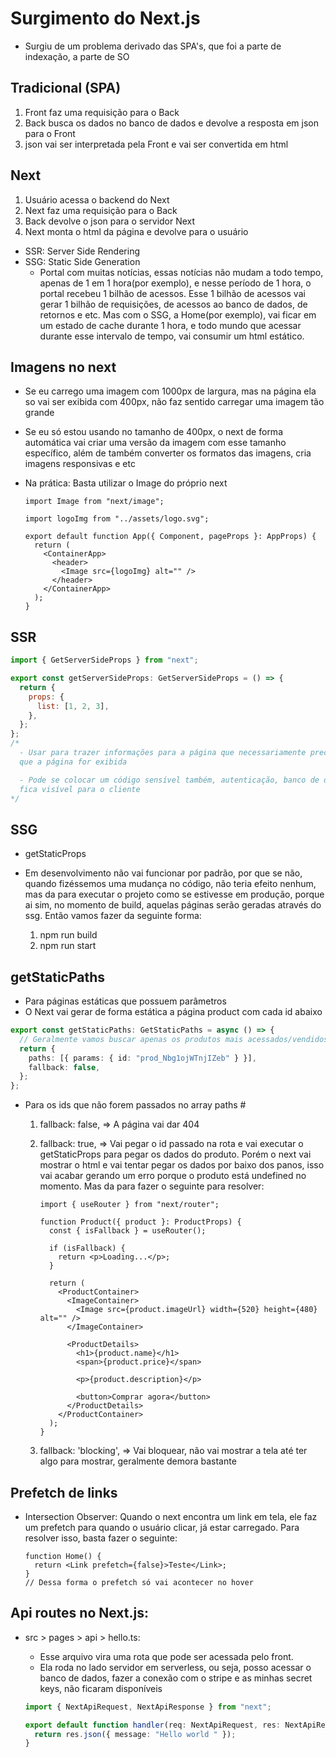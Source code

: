 # Surgimento do Next.js

- Surgiu de um problema derivado das SPA's, que foi a parte de indexação, a parte de SO

## Tradicional (SPA)

1. Front faz uma requisição para o Back
2. Back busca os dados no banco de dados e devolve a resposta em json para o Front
3. json vai ser interpretada pela Front e vai ser convertida em html

## Next

1. Usuário acessa o backend do Next
2. Next faz uma requisição para o Back
3. Back devolve o json para o servidor Next
4. Next monta o html da página e devolve para o usuário

- SSR: Server Side Rendering
- SSG: Static Side Generation
  - Portal com muitas notícias, essas notícias não mudam a todo tempo,
    apenas de 1 em 1 hora(por exemplo), e nesse período de 1 hora, o portal recebeu
    1 bilhão de acessos. Esse 1 bilhão de acessos vai gerar 1 bilhão de requisições, de acessos ao
    banco de dados, de retornos e etc. Mas com o SSG, a Home(por exemplo), vai ficar em um estado
    de cache durante 1 hora, e todo mundo que acessar durante esse intervalo de tempo, vai consumir
    um html estático.

## Imagens no next

- Se eu carrego uma imagem com 1000px de largura, mas na página ela so vai ser exibida com 400px,
  não faz sentido carregar uma imagem tão grande
- Se eu só estou usando no tamanho de 400px, o next de forma automática vai criar uma versão da
  imagem com esse tamanho específico, além de também converter os formatos das imagens,
  cria imagens responsivas e etc
- Na prática: Basta utilizar o Image do próprio next

  ```tsx
  import Image from "next/image";

  import logoImg from "../assets/logo.svg";

  export default function App({ Component, pageProps }: AppProps) {
    return (
      <ContainerApp>
        <header>
          <Image src={logoImg} alt="" />
        </header>
      </ContainerApp>
    );
  }
  ```

## SSR

```jsx
import { GetServerSideProps } from "next";

export const getServerSideProps: GetServerSideProps = () => {
  return {
    props: {
      list: [1, 2, 3],
    },
  };
};
/*
  - Usar para trazer informações para a página que necessariamente precisam estar em tela assim
  que a página for exibida

  - Pode se colocar um código sensível também, autenticação, banco de dados, já que essa função não
  fica visível para o cliente
*/
```

## SSG

- getStaticProps
- Em desenvolvimento não vai funcionar por padrão, por que se não, quando fizéssemos uma mudança no
  código, não teria efeito nenhum, mas da para executar o projeto como se estivesse em produção, porque
  ai sim, no momento de build, aquelas páginas serão geradas através do ssg. Então vamos fazer da
  seguinte forma:

  1. npm run build
  2. npm run start

## getStaticPaths

- Para páginas estáticas que possuem parâmetros
- O Next vai gerar de forma estática a página product com cada id abaixo

```ts
export const getStaticPaths: GetStaticPaths = async () => {
  // Geralmente vamos buscar apenas os produtos mais acessados/vendidos
  return {
    paths: [{ params: { id: "prod_Nbg1ojWTnjIZeb" } }],
    fallback: false,
  };
};
```

- Para os ids que não forem passados no array paths #

  1. fallback: false, => A página vai dar 404
  2. fallback: true, => Vai pegar o id passado na rota e vai executar o getStaticProps para
     pegar os dados do produto. Porém o next vai mostrar o html e vai tentar pegar os dados por
     baixo dos panos, isso vai acabar gerando um erro porque o produto está undefined no momento.
     Mas da para fazer o seguinte para resolver:

     ```tsx
     import { useRouter } from "next/router";

     function Product({ product }: ProductProps) {
       const { isFallback } = useRouter();

       if (isFallback) {
         return <p>Loading...</p>;
       }

       return (
         <ProductContainer>
           <ImageContainer>
             <Image src={product.imageUrl} width={520} height={480} alt="" />
           </ImageContainer>

           <ProductDetails>
             <h1>{product.name}</h1>
             <span>{product.price}</span>

             <p>{product.description}</p>

             <button>Comprar agora</button>
           </ProductDetails>
         </ProductContainer>
       );
     }
     ```

  3. fallback: 'blocking', => Vai bloquear, não vai mostrar a tela até ter algo para mostrar,
     geralmente demora bastante

## Prefetch de links

- Intersection Observer: Quando o next encontra um link em tela, ele faz um prefetch para quando
  o usuário clicar, já estar carregado. Para resolver isso, basta fazer o seguinte:
  ```tsx
  function Home() {
    return <Link prefetch={false}>Teste</Link>;
  }
  // Dessa forma o prefetch só vai acontecer no hover
  ```

## Api routes no Next.js:

- src > pages > api > hello.ts:

  - Esse arquivo vira uma rota que pode ser acessada pelo front.
  - Ela roda no lado servidor em serverless, ou seja, posso acessar o banco de dados, fazer a
    conexão com o stripe e as minhas secret keys, não ficaram disponíveis

  ```ts
  import { NextApiRequest, NextApiResponse } from "next";

  export default function handler(req: NextApiRequest, res: NextApiResponse) {
    return res.json({ message: "Hello world " });
  }
  ```
